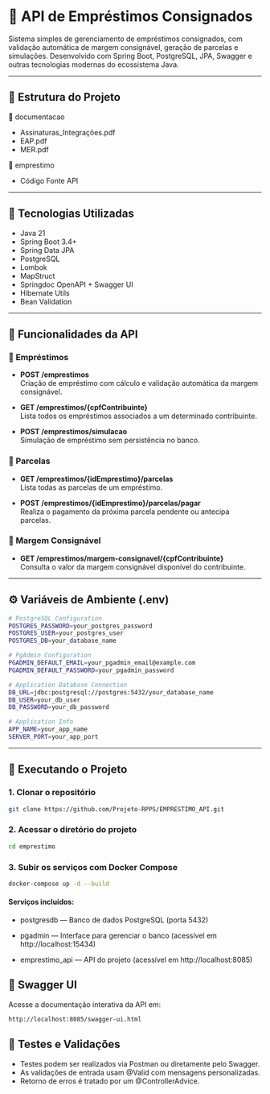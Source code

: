 # 📄 API de Empréstimos Consignados

Sistema simples de gerenciamento de empréstimos consignados, com validação automática de margem consignável, geração de parcelas e simulações. Desenvolvido com Spring Boot, PostgreSQL, JPA, Swagger e outras tecnologias modernas do ecossistema Java.

---

## 🧱 Estrutura do Projeto

📁 documentacao
 - Assinaturas_Integrações.pdf
 - EAP.pdf
 - MER.pdf

📁 emprestimo
- Código Fonte API

---

## 🚀 Tecnologias Utilizadas

- Java 21
- Spring Boot 3.4+
- Spring Data JPA
- PostgreSQL
- Lombok
- MapStruct
- Springdoc OpenAPI + Swagger UI
- Hibernate Utils
- Bean Validation

---

## 🔁 Funcionalidades da API

### 📌 Empréstimos

- **POST /emprestimos**  
  Criação de empréstimo com cálculo e validação automática da margem consignável.

- **GET /emprestimos/{cpfContribuinte}**  
  Lista todos os empréstimos associados a um determinado contribuinte.

- **POST /emprestimos/simulacao**  
  Simulação de empréstimo sem persistência no banco.

### 📌 Parcelas

- **GET /emprestimos/{idEmprestimo}/parcelas**  
  Lista todas as parcelas de um empréstimo.

- **POST /emprestimos/{idEmprestimo}/parcelas/pagar**  
  Realiza o pagamento da próxima parcela pendente ou antecipa parcelas.

### 📌 Margem Consignável

- **GET /emprestimos/margem-consignavel/{cpfContribuinte}**  
  Consulta o valor da margem consignável disponível do contribuinte.

---

## ⚙️ Variáveis de Ambiente (.env)

```bash
# PostgreSQL Configuration
POSTGRES_PASSWORD=your_postgres_password
POSTGRES_USER=your_postgres_user
POSTGRES_DB=your_database_name

# PgAdmin Configuration
PGADMIN_DEFAULT_EMAIL=your_pgadmin_email@example.com
PGADMIN_DEFAULT_PASSWORD=your_pgadmin_password

# Application Database Connection
DB_URL=jdbc:postgresql://postgres:5432/your_database_name
DB_USER=your_db_user
DB_PASSWORD=your_db_password

# Application Info
APP_NAME=your_app_name
SERVER_PORT=your_app_port
```

---

## 🐳 Executando o Projeto

### 1. Clonar o repositório
```bash
git clone https://github.com/Projeto-RPPS/EMPRESTIMO_API.git
```
### 2. Acessar o diretório do projeto

``` bash
cd emprestimo
```

### 3. Subir os serviços com Docker Compose

``` bash
docker-compose up -d --build
```
#### Serviços incluídos:

- postgresdb — Banco de dados PostgreSQL (porta 5432)

- pgadmin — Interface para gerenciar o banco (acessível em http://localhost:15434)

- emprestimo_api — API do projeto (acessível em http://localhost:8085)

## 📖 Swagger UI

Acesse a documentação interativa da API em:

```bash
http://localhost:8085/swagger-ui.html
```

## 🧪 Testes e Validações
- Testes podem ser realizados via Postman ou diretamente pelo Swagger.
- As validações de entrada usam @Valid com mensagens personalizadas.
- Retorno de erros é tratado por um @ControllerAdvice.
